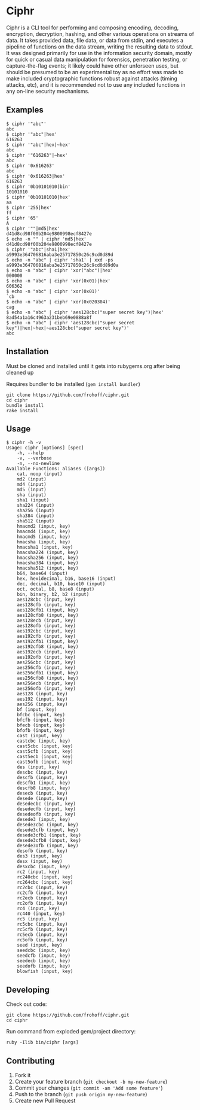 # Ciphr

Ciphr is a CLI tool for performing and composing encoding, decoding, encryption,
decryption, hashing, and other various operations on streams of data. It takes
provided data, file data, or data from stdin, and executes a pipeline of 
functions on the data stream, writing the resulting data to stdout. It was 
designed primarily for use in the information security domain, mostly for quick
or casual data manipulation for forensics, penetration testing, or 
capture-the-flag events; it likely could have other unforseen uses, but should 
be presumed to be an experimental toy as no effort was made to make included 
cryptographic functions robust against attacks (timing attacks, etc), and it is 
recommended not to use any included functions in any on-line security 
mechanisms.

## Examples

```shell
$ ciphr '"abc"'
abc
$ ciphr '"abc"|hex'
616263
$ ciphr '"abc"|hex|~hex'
abc
$ ciphr '"616263"|~hex'
abc
$ ciphr '0x616263'
abc
$ ciphr '0x616263|hex'
616263
$ ciphr '0b10101010|bin'
10101010
$ ciphr '0b10101010|hex'
aa
$ ciphr '255|hex'
ff
$ ciphr '65'
A
$ ciphr '""|md5|hex'
d41d8cd98f00b204e9800998ecf8427e
$ echo -n "" | ciphr 'md5|hex'
d41d8cd98f00b204e9800998ecf8427e
$ ciphr '"abc"|sha1|hex'
a9993e364706816aba3e25717850c26c9cd0d89d
$ echo -n "abc" | ciphr 'sha1' | xxd -ps
a9993e364706816aba3e25717850c26c9cd0d89d0a
$ echo -n "abc" | ciphr 'xor("abc")|hex'
000000
$ echo -n "abc" | ciphr 'xor(0x01)|hex'
606362
$ echo -n "abc" | ciphr 'xor(0x01)'
`cb
$ echo -n "abc" | ciphr 'xor(0x020304)'
cag
$ echo -n "abc" | ciphr 'aes128cbc("super secret key")|hex'
8ad54a1a16c4963a231beb69e0888a8f
$ echo -n "abc" | ciphr 'aes128cbc("super secret key")|hex|~hex|~aes128cbc("super secret key")'
abc
```

## Installation

Must be cloned and installed until it gets into rubygems.org after being cleaned
up

Requires bundler to be installed (`gem install bundler`)

```shell
git clone https://github.com/frohoff/ciphr.git
cd ciphr
bundle install
rake install
```

## Usage

```shell
$ ciphr -h -v
Usage: ciphr [options] [spec]
    -h, --help
    -v, --verbose
    -n, --no-newline
Available Functions: aliases ([args])
	cat, noop (input)
	md2 (input)
	md4 (input)
	md5 (input)
	sha (input)
	sha1 (input)
	sha224 (input)
	sha256 (input)
	sha384 (input)
	sha512 (input)
	hmacmd2 (input, key)
	hmacmd4 (input, key)
	hmacmd5 (input, key)
	hmacsha (input, key)
	hmacsha1 (input, key)
	hmacsha224 (input, key)
	hmacsha256 (input, key)
	hmacsha384 (input, key)
	hmacsha512 (input, key)
	b64, base64 (input)
	hex, hexidecimal, b16, base16 (input)
	dec, decimal, b10, base10 (input)
	oct, octal, b8, base8 (input)
	bin, binary, b2, b2 (input)
	aes128cbc (input, key)
	aes128cfb (input, key)
	aes128cfb1 (input, key)
	aes128cfb8 (input, key)
	aes128ecb (input, key)
	aes128ofb (input, key)
	aes192cbc (input, key)
	aes192cfb (input, key)
	aes192cfb1 (input, key)
	aes192cfb8 (input, key)
	aes192ecb (input, key)
	aes192ofb (input, key)
	aes256cbc (input, key)
	aes256cfb (input, key)
	aes256cfb1 (input, key)
	aes256cfb8 (input, key)
	aes256ecb (input, key)
	aes256ofb (input, key)
	aes128 (input, key)
	aes192 (input, key)
	aes256 (input, key)
	bf (input, key)
	bfcbc (input, key)
	bfcfb (input, key)
	bfecb (input, key)
	bfofb (input, key)
	cast (input, key)
	castcbc (input, key)
	cast5cbc (input, key)
	cast5cfb (input, key)
	cast5ecb (input, key)
	cast5ofb (input, key)
	des (input, key)
	descbc (input, key)
	descfb (input, key)
	descfb1 (input, key)
	descfb8 (input, key)
	desecb (input, key)
	desede (input, key)
	desedecbc (input, key)
	desedecfb (input, key)
	desedeofb (input, key)
	desede3 (input, key)
	desede3cbc (input, key)
	desede3cfb (input, key)
	desede3cfb1 (input, key)
	desede3cfb8 (input, key)
	desede3ofb (input, key)
	desofb (input, key)
	des3 (input, key)
	desx (input, key)
	desxcbc (input, key)
	rc2 (input, key)
	rc240cbc (input, key)
	rc264cbc (input, key)
	rc2cbc (input, key)
	rc2cfb (input, key)
	rc2ecb (input, key)
	rc2ofb (input, key)
	rc4 (input, key)
	rc440 (input, key)
	rc5 (input, key)
	rc5cbc (input, key)
	rc5cfb (input, key)
	rc5ecb (input, key)
	rc5ofb (input, key)
	seed (input, key)
	seedcbc (input, key)
	seedcfb (input, key)
	seedecb (input, key)
	seedofb (input, key)
	blowfish (input, key)
```

## Developing
Check out code:
```shell
git clone https://github.com/frohoff/ciphr.git
cd ciphr
```

Run command from exploded gem/project directory:
```shell
ruby -Ilib bin/ciphr [args]
```

## Contributing

1. Fork it
2. Create your feature branch (`git checkout -b my-new-feature`)
3. Commit your changes (`git commit -am 'Add some feature'`)
4. Push to the branch (`git push origin my-new-feature`)
5. Create new Pull Request

